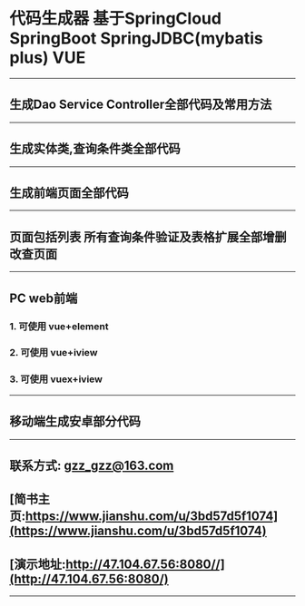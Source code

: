# 代码生成器 基于SpringCloud SpringBoot SpringJDBC(mybatis plus) VUE
***
## 生成Dao Service Controller全部代码及常用方法
***
## 生成实体类,查询条件类全部代码
***
## 生成前端页面全部代码
***
## 页面包括列表 所有查询条件验证及表格扩展全部增删改查页面
***
## PC web前端
### 1. 可使用 vue+element
### 2. 可使用 vue+iview
### 3. 可使用 vuex+iview
***
## 移动端生成安卓部分代码
***
## 联系方式: gzz_gzz@163.com
## [简书主页:https://www.jianshu.com/u/3bd57d5f1074](https://www.jianshu.com/u/3bd57d5f1074)
## [演示地址:http://47.104.67.56:8080//](http://47.104.67.56:8080/)
***
